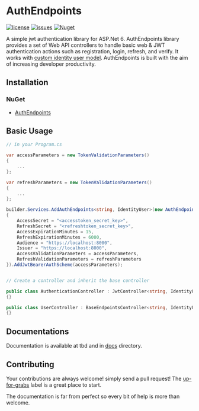 # AuthEndpoints
[![license](https://img.shields.io/github/license/madeyoga/AuthEndpoints?color=blue&style=flat-square&logo=github)](https://github.com/madeyoga/AuthEndpoints/blob/main/LICENSE)
[![issues](https://img.shields.io/github/issues/madeyoga/AuthEndpoints?color=blue&logo=github&style=flat-square)](https://github.com/madeyoga/AuthEndpoints/issues)
[![Nuget](https://img.shields.io/nuget/dt/AuthEndpoints?color=blue&style=flat-square)](https://www.nuget.org/packages/AuthEndpoints/)

A simple jwt authentication library for ASP.Net 6. AuthEndpoints library provides a set of Web API controllers to handle basic web & JWT authentication actions such as registration, login, refresh, and verify. It works with [custom identity user model](https://docs.microsoft.com/en-us/aspnet/core/security/authentication/customize-identity-model?view=aspnetcore-6.0#custom-user-data). AuthEndpoints is built with the aim of increasing developer productivity.

## Installation
### NuGet
- [AuthEndpoints](https://www.nuget.org/packages/AuthEndpoints/)

## Basic Usage
```cs
// in your Program.cs

var accessParameters = new TokenValidationParameters()
{
	...
};

var refreshParameters = new TokenValidationParameters()
{
	...
};

builder.Services.AddAuthEndpoints<string, IdentityUser>(new AuthEndpointsOptions()
{
	AccessSecret = "<accesstoken_secret_key>",
	RefreshSecret = "<refreshtoken_secret_key>",
	AccessExpirationMinutes = 15,
	RefreshExpirationMinutes = 6000,
	Audience = "https://localhost:8000",
	Issuer = "https://localhost:8000",
	AccessValidationParameters = accessParameters,
	RefreshValidationParameters = refreshParameters
}).AddJwtBearerAuthScheme(accessParameters);


// Create a controller and inherit the base controller

public class AuthenticationController : JwtController<string, IdentityUser>
{}

public class UserController : BaseEndpointsController<string, IdentityUser>
{}
```

## Documentations
Documentation is available at tbd and in [docs](https://github.com/madeyoga/AuthEndpoints/tree/main/docs) directory.

## Contributing
Your contributions are always welcome! simply send a pull request! The [up-for-grabs](https://github.com/madeyoga/AuthEndpoints/labels/up-for-grabs) label is a great place to start.

The documentation is far from perfect so every bit of help is more than welcome.
